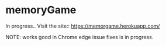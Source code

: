 # memoryGame

In progress.. Visit the site:: https://memorgame.herokuapp.com/ 


NOTE: works good in Chrome edge issue fixes is in progress.
